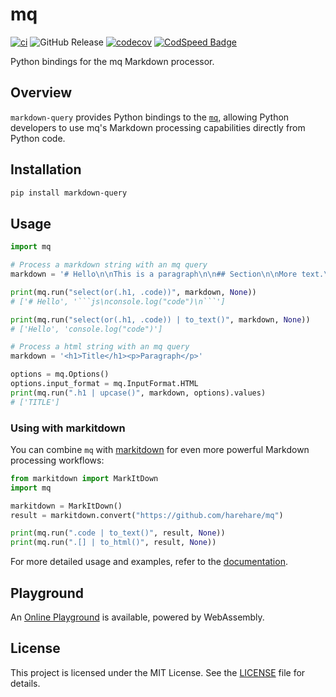 # mq

[![ci](https://github.com/harehare/mq/actions/workflows/ci.yml/badge.svg)](https://github.com/harehare/mq/actions/workflows/ci.yml)
![GitHub Release](https://img.shields.io/github/v/release/harehare/mq)
[![codecov](https://codecov.io/gh/harehare/mq/graph/badge.svg?token=E4UD7Q9NC3)](https://codecov.io/gh/harehare/mq)
[![CodSpeed Badge](https://img.shields.io/endpoint?url=https://codspeed.io/badge.json)](https://codspeed.io/harehare/mq)

Python bindings for the mq Markdown processor.

## Overview

`markdown-query` provides Python bindings to the [`mq`](https://github.com/harehare/mq), allowing Python developers to use mq's Markdown processing capabilities directly from Python code.

## Installation

```bash
pip install markdown-query
```

## Usage

````python
import mq

# Process a markdown string with an mq query
markdown = '# Hello\n\nThis is a paragraph\n\n## Section\n\nMore text.\n\n```js\nconsole.log("code")\n```'

print(mq.run("select(or(.h1, .code))", markdown, None))
# ['# Hello', '```js\nconsole.log("code")\n```']

print(mq.run("select(or(.h1, .code)) | to_text()", markdown, None))
# ['Hello', 'console.log("code")']

# Process a html string with an mq query
markdown = '<h1>Title</h1><p>Paragraph</p>'

options = mq.Options()
options.input_format = mq.InputFormat.HTML
print(mq.run(".h1 | upcase()", markdown, options).values)
# ['TITLE']
````

### Using with markitdown

You can combine `mq` with [markitdown](https://github.com/microsoft/markitdown) for even more powerful Markdown processing workflows:

```python
from markitdown import MarkItDown
import mq

markitdown = MarkItDown()
result = markitdown.convert("https://github.com/harehare/mq")

print(mq.run(".code | to_text()", result, None))
print(mq.run(".[] | to_html()", result, None))
```

For more detailed usage and examples, refer to the [documentation](https://mqlang.org/book/).

## Playground

An [Online Playground](https://mqlang.org/playground) is available, powered by WebAssembly.

## License

This project is licensed under the MIT License. See the [LICENSE](LICENSE) file for details.

